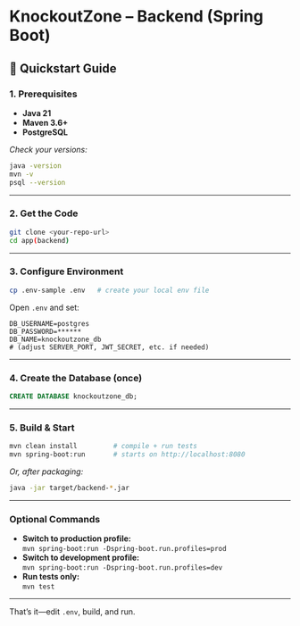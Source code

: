 # KnockoutZone – Backend (Spring Boot)

## 🚀 Quickstart Guide

### 1. Prerequisites

- **Java 21**
- **Maven 3.6+**
- **PostgreSQL**

_Check your versions:_
```sh
java -version
mvn -v
psql --version
```

---

### 2. Get the Code

```sh
git clone <your-repo-url>
cd app(backend)
```

---

### 3. Configure Environment

```sh
cp .env-sample .env   # create your local env file
```
Open `.env` and set:
```env
DB_USERNAME=postgres
DB_PASSWORD=******
DB_NAME=knockoutzone_db
# (adjust SERVER_PORT, JWT_SECRET, etc. if needed)
```

---

### 4. Create the Database (once)

```sql
CREATE DATABASE knockoutzone_db;
```

---

### 5. Build & Start

```sh
mvn clean install         # compile + run tests
mvn spring-boot:run       # starts on http://localhost:8080
```
_Or, after packaging:_
```sh
java -jar target/backend-*.jar
```

---

### Optional Commands

- **Switch to production profile:**  
  `mvn spring-boot:run -Dspring-boot.run.profiles=prod`
- **Switch to development profile:**  
  `mvn spring-boot:run -Dspring-boot.run.profiles=dev`
- **Run tests only:**  
  `mvn test`

---

That’s it—edit `.env`, build, and run.

